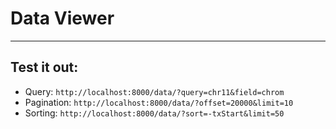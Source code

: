 # Data Viewer
---

## Test it out:
- Query: `http://localhost:8000/data/?query=chr11&field=chrom`
- Pagination: `http://localhost:8000/data/?offset=20000&limit=10`
- Sorting: `http://localhost:8000/data/?sort=-txStart&limit=50`
